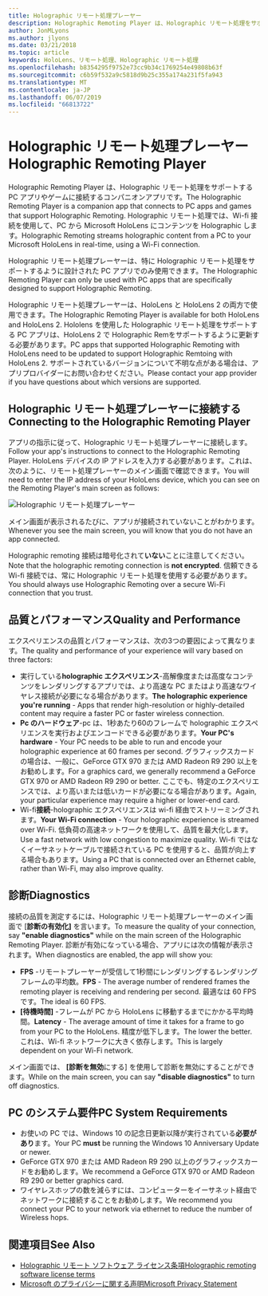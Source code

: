 ```yaml
---
title: Holographic リモート処理プレーヤー
description: Holographic Remoting Player は、Holographic リモート処理をサポートする PC アプリやゲームに接続するコンパニオンアプリです。 Holographic リモート処理では、Wi-fi 接続を使用して、PC から Microsoft HoloLens にコンテンツを Holographic します。
author: JonMLyons
ms.author: jlyons
ms.date: 03/21/2018
ms.topic: article
keywords: HoloLens、リモート処理、Holographic リモート処理
ms.openlocfilehash: b8354295f9752e73cc9b34c1769254e49808b63f
ms.sourcegitcommit: c6b59f532a9c5818d9b25c355a174a231f5fa943
ms.translationtype: MT
ms.contentlocale: ja-JP
ms.lasthandoff: 06/07/2019
ms.locfileid: "66813722"
---
```

# <a name="holographic-remoting-player"></a><span data-ttu-id="89921-105">Holographic リモート処理プレーヤー</span><span class="sxs-lookup"><span data-stu-id="89921-105">Holographic Remoting Player</span></span>

<span data-ttu-id="89921-106">Holographic Remoting Player は、Holographic リモート処理をサポートする PC アプリやゲームに接続するコンパニオンアプリです。</span><span class="sxs-lookup"><span data-stu-id="89921-106">The Holographic Remoting Player is a companion app that connects to PC apps and games that support Holographic Remoting.</span></span> <span data-ttu-id="89921-107">Holographic リモート処理では、Wi-fi 接続を使用して、PC から Microsoft HoloLens にコンテンツを Holographic します。</span><span class="sxs-lookup"><span data-stu-id="89921-107">Holographic Remoting streams holographic content from a PC to your Microsoft HoloLens in real-time, using a Wi-Fi connection.</span></span>

<span data-ttu-id="89921-108">Holographic リモート処理プレーヤーは、特に Holographic リモート処理をサポートするように設計された PC アプリでのみ使用できます。</span><span class="sxs-lookup"><span data-stu-id="89921-108">The Holographic Remoting Player can only be used with PC apps that are specifically designed to support Holographic Remoting.</span></span>

<span data-ttu-id="89921-109">Holographic リモート処理プレーヤーは、HoloLens と HoloLens 2 の両方で使用できます。</span><span class="sxs-lookup"><span data-stu-id="89921-109">The Holographic Remoting Player is available for both HoloLens and HoloLens 2.</span></span>  <span data-ttu-id="89921-110">Hololens を使用した Holographic リモート処理をサポートする PC アプリは、HoloLens 2 で Holographic Remをサポートするように更新する必要があります。</span><span class="sxs-lookup"><span data-stu-id="89921-110">PC apps that supported Holographic Remoting with HoloLens need to be updated to support Holographic Remtoing with HoloLens 2.</span></span>  <span data-ttu-id="89921-111">サポートされているバージョンについて不明な点がある場合は、アプリプロバイダーにお問い合わせください。</span><span class="sxs-lookup"><span data-stu-id="89921-111">Please contact your app provider if you have questions about which versions are supported.</span></span>

## <a name="connecting-to-the-holographic-remoting-player"></a><span data-ttu-id="89921-112">Holographic リモート処理プレーヤーに接続する</span><span class="sxs-lookup"><span data-stu-id="89921-112">Connecting to the Holographic Remoting Player</span></span>

<span data-ttu-id="89921-113">アプリの指示に従って、Holographic リモート処理プレーヤーに接続します。</span><span class="sxs-lookup"><span data-stu-id="89921-113">Follow your app's instructions to connect to the Holographic Remoting Player.</span></span> <span data-ttu-id="89921-114">HoloLens デバイスの IP アドレスを入力する必要があります。これは、次のように、リモート処理プレーヤーのメイン画面で確認できます。</span><span class="sxs-lookup"><span data-stu-id="89921-114">You will need to enter the IP address of your HoloLens device, which you can see on the Remoting Player's main screen as follows:</span></span>

![Holographic リモート処理プレーヤー](images/holographicremotingplayer.png)

<span data-ttu-id="89921-116">メイン画面が表示されるたびに、アプリが接続されていないことがわかります。</span><span class="sxs-lookup"><span data-stu-id="89921-116">Whenever you see the main screen, you will know that you do not have an app connected.</span></span>

<span data-ttu-id="89921-117">Holographic remoting 接続は暗号化されて**いない**ことに注意してください。</span><span class="sxs-lookup"><span data-stu-id="89921-117">Note that the holographic remoting connection is **not encrypted**.</span></span> <span data-ttu-id="89921-118">信頼できる Wi-fi 接続では、常に Holographic リモート処理を使用する必要があります。</span><span class="sxs-lookup"><span data-stu-id="89921-118">You should always use Holographic Remoting over a secure Wi-Fi connection that you trust.</span></span>

## <a name="quality-and-performance"></a><span data-ttu-id="89921-119">品質とパフォーマンス</span><span class="sxs-lookup"><span data-stu-id="89921-119">Quality and Performance</span></span>

<span data-ttu-id="89921-120">エクスペリエンスの品質とパフォーマンスは、次の3つの要因によって異なります。</span><span class="sxs-lookup"><span data-stu-id="89921-120">The quality and performance of your experience will vary based on three factors:</span></span>
* <span data-ttu-id="89921-121">実行している**holographic エクスペリエンス**-高解像度または高度なコンテンツをレンダリングするアプリでは、より高速な PC またはより高速なワイヤレス接続が必要になる場合があります。</span><span class="sxs-lookup"><span data-stu-id="89921-121">**The holographic experience you're running** - Apps that render high-resolution or highly-detailed content may require a faster PC or faster wireless connection.</span></span>
* <span data-ttu-id="89921-122">**Pc のハードウェア**-pc は、1秒あたり60のフレームで holographic エクスペリエンスを実行およびエンコードできる必要があります。</span><span class="sxs-lookup"><span data-stu-id="89921-122">**Your PC's hardware** - Your PC needs to be able to run and encode your holographic experience at 60 frames per second.</span></span> <span data-ttu-id="89921-123">グラフィックスカードの場合は、一般に、GeForce GTX 970 または AMD Radeon R9 290 以上をお勧めします。</span><span class="sxs-lookup"><span data-stu-id="89921-123">For a graphics card, we generally recommend a GeForce GTX 970 or AMD Radeon R9 290 or better.</span></span> <span data-ttu-id="89921-124">ここでも、特定のエクスペリエンスでは、より高いまたは低いカードが必要になる場合があります。</span><span class="sxs-lookup"><span data-stu-id="89921-124">Again, your particular experience may require a higher or lower-end card.</span></span>
* <span data-ttu-id="89921-125">Wi-fi**接続**-holographic エクスペリエンスは wi-fi 経由でストリーミングされます。</span><span class="sxs-lookup"><span data-stu-id="89921-125">**Your Wi-Fi connection** - Your holographic experience is streamed over Wi-Fi.</span></span> <span data-ttu-id="89921-126">低負荷の高速ネットワークを使用して、品質を最大化します。</span><span class="sxs-lookup"><span data-stu-id="89921-126">Use a fast network with low congestion to maximize quality.</span></span> <span data-ttu-id="89921-127">Wi-fi ではなくイーサネットケーブルで接続されている PC を使用すると、品質が向上する場合もあります。</span><span class="sxs-lookup"><span data-stu-id="89921-127">Using a PC that is connected over an Ethernet cable, rather than Wi-Fi, may also improve quality.</span></span>

## <a name="diagnostics"></a><span data-ttu-id="89921-128">診断</span><span class="sxs-lookup"><span data-stu-id="89921-128">Diagnostics</span></span>

<span data-ttu-id="89921-129">接続の品質を測定するには、Holographic リモート処理プレーヤーのメイン画面で [**診断の有効化]** を言います。</span><span class="sxs-lookup"><span data-stu-id="89921-129">To measure the quality of your connection, say **"enable diagnostics"** while on the main screen of the Holographic Remoting Player.</span></span> <span data-ttu-id="89921-130">診断が有効になっている場合、アプリには次の情報が表示されます。</span><span class="sxs-lookup"><span data-stu-id="89921-130">When diagnostics are enabled, the app will show you:</span></span>
* <span data-ttu-id="89921-131">**FPS** -リモートプレーヤーが受信して1秒間にレンダリングするレンダリングフレームの平均数。</span><span class="sxs-lookup"><span data-stu-id="89921-131">**FPS** - The average number of rendered frames the remoting player is receiving and rendering per second.</span></span> <span data-ttu-id="89921-132">最適なは 60 FPS です。</span><span class="sxs-lookup"><span data-stu-id="89921-132">The ideal is 60 FPS.</span></span>
* <span data-ttu-id="89921-133">**[待機時間]** -フレームが PC から HoloLens に移動するまでにかかる平均時間。</span><span class="sxs-lookup"><span data-stu-id="89921-133">**Latency** - The average amount of time it takes for a frame to go from your PC to the HoloLens.</span></span> <span data-ttu-id="89921-134">精度が低下します。</span><span class="sxs-lookup"><span data-stu-id="89921-134">The lower the better.</span></span> <span data-ttu-id="89921-135">これは、Wi-fi ネットワークに大きく依存します。</span><span class="sxs-lookup"><span data-stu-id="89921-135">This is largely dependent on your Wi-Fi network.</span></span>

<span data-ttu-id="89921-136">メイン画面では、 **[診断を無効**にする] を使用して診断を無効にすることができます。</span><span class="sxs-lookup"><span data-stu-id="89921-136">While on the main screen, you can say **"disable diagnostics"** to turn off diagnostics.</span></span>

## <a name="pc-system-requirements"></a><span data-ttu-id="89921-137">PC のシステム要件</span><span class="sxs-lookup"><span data-stu-id="89921-137">PC System Requirements</span></span>
* <span data-ttu-id="89921-138">お使いの PC では、Windows 10 の記念日更新以降が実行されている**必要があり**ます。</span><span class="sxs-lookup"><span data-stu-id="89921-138">Your PC **must** be running the Windows 10 Anniversary Update or newer.</span></span>
* <span data-ttu-id="89921-139">GeForce GTX 970 または AMD Radeon R9 290 以上のグラフィックスカードをお勧めします。</span><span class="sxs-lookup"><span data-stu-id="89921-139">We recommend a GeForce GTX 970 or AMD Radeon R9 290 or better graphics card.</span></span>
* <span data-ttu-id="89921-140">ワイヤレスホップの数を減らすには、コンピューターをイーサネット経由でネットワークに接続することをお勧めします。</span><span class="sxs-lookup"><span data-stu-id="89921-140">We recommend you connect your PC to your network via ethernet to reduce the number of Wireless hops.</span></span>

## <a name="see-also"></a><span data-ttu-id="89921-141">関連項目</span><span class="sxs-lookup"><span data-stu-id="89921-141">See Also</span></span>
* [<span data-ttu-id="89921-142">Holographic リモート ソフトウェア ライセンス条項</span><span class="sxs-lookup"><span data-stu-id="89921-142">Holographic remoting software license terms</span></span>](https://docs.microsoft.com/en-us/legal/mixed-reality/microsoft-holographic-remoting-software-license-terms)
* [<span data-ttu-id="89921-143">Microsoft のプライバシーに関する声明</span><span class="sxs-lookup"><span data-stu-id="89921-143">Microsoft Privacy Statement</span></span>](https://go.microsoft.com/fwlink/?LinkId=521839)
